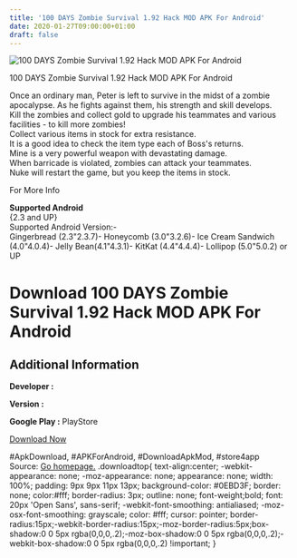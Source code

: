 ```yaml
---
title: '100 DAYS Zombie Survival 1.92 Hack MOD APK For Android'
date: 2020-01-27T09:00:00+01:00
draft: false
---
```


![100 DAYS Zombie Survival 1.92 Hack MOD APK For Android](https://i1.wp.com/apkhome.net/wp-content/uploads/2016/11/100-DAYS-Zombie-Survival-1.92.png "100 DAYS Zombie Survival 1.92 Hack MOD APK For Android")

  

100 DAYS Zombie Survival 1.92 Hack MOD APK For Android

Once an ordinary man, Peter is left to survive in the midst of a zombie apocalypse. As he fights against them, his strength and skill develops.  
Kill the zombies and collect gold to upgrade his teammates and various facilities - to kill more zombies!  
Collect various items in stock for extra resistance.  
It is a good idea to check the item type each of Boss's returns.  
Mine is a very powerful weapon with devastating damage.  
When barricade is violated, zombies can attack your teammates.  
Nuke will restart the game, but you keep the items in stock.

For More Info

**Supported Android**  
{2.3 and UP}  
Supported Android Version:-  
Gingerbread (2.3"2.3.7)- Honeycomb (3.0"3.2.6)- Ice Cream Sandwich (4.0"4.0.4)- Jelly Bean(4.1"4.3.1)- KitKat (4.4"4.4.4)- Lollipop (5.0"5.0.2) or UP

Download 100 DAYS Zombie Survival 1.92 Hack MOD APK For Android
================================================================

Additional Information
----------------------

**Developer :**

**Version :**

**Google Play :** PlayStore

  

[Download Now](https://store4app.co/post/100-days-zombie-survival-1-92-hack-mod-apk-for-android_1573671483)

  
#ApkDownload, #APKForAndroid, #DownloadApkMod, #store4app  
Source: [Go homepage.](https://store4app.co/post/100-days-zombie-survival-1-92-hack-mod-apk-for-android_1573671483) .downloadtop{ text-align:center; -webkit-appearance: none; -moz-appearance: none; appearance: none; width: 100%; padding: 9px 9px 11px 13px; background-color: #0EBD3F; border: none; color:#fff; border-radius: 3px; outline: none; font-weight;bold; font: 20px 'Open Sans', sans-serif; -webkit-font-smoothing: antialiased; -moz-osx-font-smoothing: grayscale; color: #fff; cursor: pointer; border-radius:15px;-webkit-border-radius:15px;-moz-border-radius:5px;box-shadow:0 0 5px rgba(0,0,0,.2);-moz-box-shadow:0 0 5px rgba(0,0,0,.2);-webkit-box-shadow:0 0 5px rgba(0,0,0,.2) !important; }